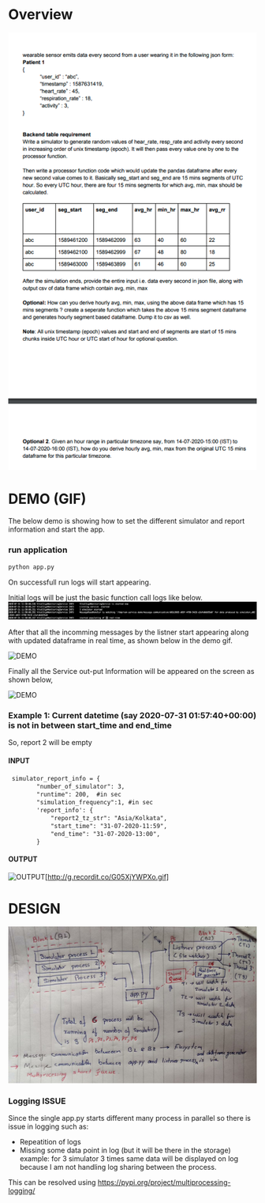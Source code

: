 # Overview
![Image of Overiview](https://github.com/amol3793/vital_sign_monitoring_app/blob/master/docs/overview.png)


# DEMO (GIF)

The below demo is showing how to set the different simulator and report information  and start the app.

### run application

```python
python app.py
```

On  successfull run logs will start appearing.

Initial logs will be just  the basic function call logs like below.
![Image of log1](https://github.com/amol3793/vital_sign_monitoring_app/blob/master/docs/initial_log.png)

After that all  the incomming  messages by the listner start appearing along with  updated dataframe in real time, as shown below in the  demo gif.

![DEMO ](http://g.recordit.co/D2COyLpyc1.gif)

Finally all the  Service out-put  Information will be appeared on the  screen as  shown below, 

![DEMO ](http://g.recordit.co/4k0OogH2dP.gif)


### Example 1: Current datetime (say 2020-07-31 01:57:40+00:00) is not in between start_time  and end_time
So, report 2 will be empty

#### INPUT
```
 simulator_report_info = {
        "number_of_simulator": 3,
        "runtime": 200,  #in sec
        "simulation_frequency":1, #in sec
        'report_info': {
            "report2_tz_str": "Asia/Kolkata",
            "start_time": "31-07-2020-11:59",
            "end_time": "31-07-2020-13:00",
        }
```

#### OUTPUT
![OUTPUT ](http://g.recordit.co/G05XjYWPXo.gif)[http://g.recordit.co/G05XjYWPXo.gif]


# DESIGN
![](https://github.com/amol3793/vital_sign_monitoring_app/blob/master/docs/desing.png)

### Logging ISSUE
Since the  single app.py starts different many process in  parallel so there is issue  in logging  such as:
 *  Repeatition of logs
 *  Missing  some data point in log  (but it  will be there  in  the storage)
example: for 3 simulator 3 times same data will be displayed on log because I am not handling log sharing between the process.

This can be resolved using https://pypi.org/project/multiprocessing-logging/
